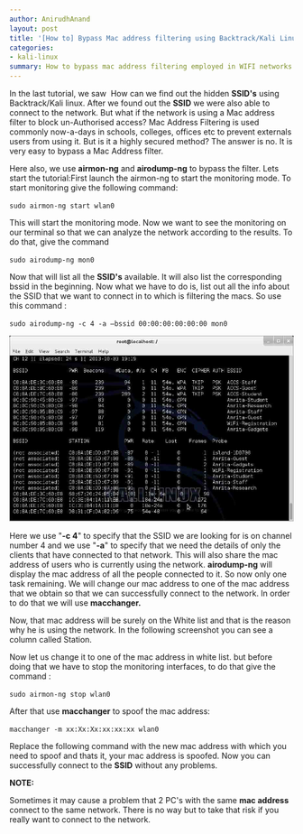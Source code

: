 ```yaml
---
author: AnirudhAnand
layout: post
title: '[How to] Bypass Mac address filtering using Backtrack/Kali Linux'
categories:
- kali-linux
summary: How to bypass mac address filtering employed in WIFI networks using Kali-Linux ?
---
```


In the last tutorial, we saw  How can we find out the hidden **SSID's** using Backtrack/Kali linux. After we found out the **SSID** we were also able to connect to the network. But what if the network is using a Mac address filter to block un-Authorised access? Mac Address Filtering is used commonly now-a-days in schools, colleges, offices etc to prevent externals users from using it. But is it a highly secured method? The answer is no. It is very easy to bypass a Mac Address filter.

Here also, we use **airmon-ng** and **airodump-ng** to bypass the filter. Lets start the tutorial:First launch the airmon-ng to start the monitoring mode. To start monitoring give the following command:

`sudo airmon-ng start wlan0`

This will start the monitoring mode. Now we want to see the monitoring on our terminal so that we can analyze the network according to the results. To do that, give the command

`sudo airodump-ng mon0`

Now that will list all the **SSID's** available. It will also list the corresponding bssid in the beginning. Now what we have to do is, list out all the info about the SSID that we want to connect in to which is filtering the macs. So use this command :

`sudo airo­dump-ng -c 4 -a –bssid 00:00:00:00:00:00 mon0`

![Airomon in action](/images/2014/Airomon.jpg)

Here we use "**-c 4**" to specify that the SSID we are looking for is on channel number 4 and we use "**-a**" to specify that we need the details of only the clients that have connected to that network. This will also share the mac address of users who is currently using the network. **airodump-ng** will display the mac address of all the people connected to it. So now only one task remaining. We will change our mac address to one of the mac address that we obtain so that we can successfully connect to the network. In order to do that we will use **macchanger.**

Now, that mac address will be surely on the White list and that is the reason why he is using the network. In the following screenshot you can see a column called Station.

Now let us change it to one of the mac address in white list. but before doing that we have to stop the monitoring interfaces, to do that give the command :

`sudo airmon-ng stop wlan0`


After that use **macchanger** to spoof the mac address:

`mac­cha­nger -m xx:Xx:Xx:xx:xx:xx wlan0`


Replace the following command with the new mac address with which you need to spoof and thats it, your mac address is spoofed. Now you can successfully connect to the **SSID** without any problems.

**NOTE:**

Sometimes it may cause a problem that 2 PC's with the same **mac address** connect to the same network. There is no way but to take that risk if you really want to connect to the network.

